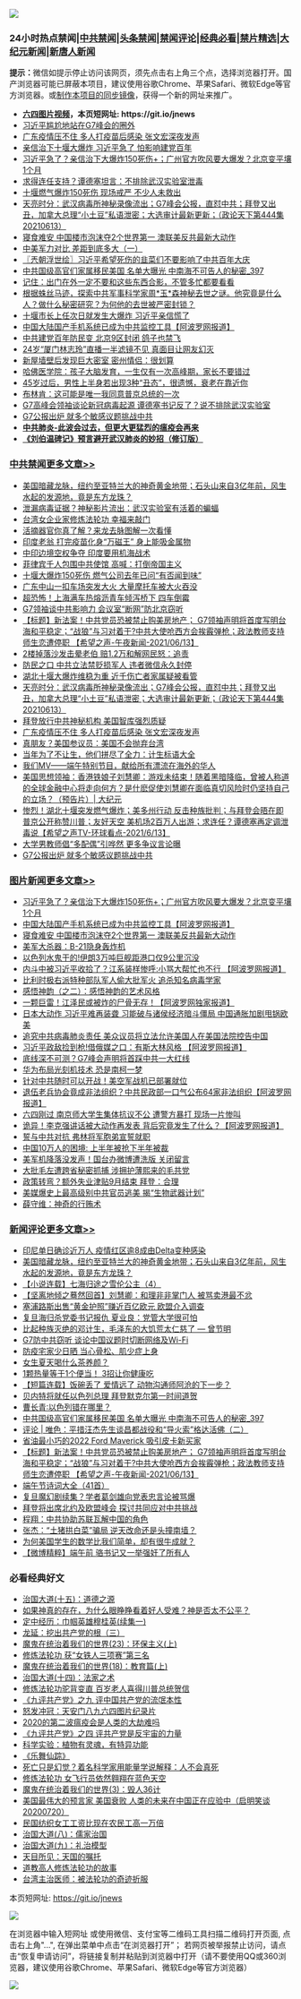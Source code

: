 ![](https://raw.githubusercontent.com/fqnews/bnews/master/64photo/fqnews-qr.jpg)

<div id="tt">
<h3>24小时热点禁闻|<a href="#%E4%B8%AD%E5%85%B1%E7%A6%81%E9%97%BB%E6%9B%B4%E5%A4%9A%E6%96%87%E7%AB%A0">中共禁闻</a>|<a href="#%E5%9B%BE%E7%89%87%E6%96%B0%E9%97%BB%E6%9B%B4%E5%A4%9A%E6%96%87%E7%AB%A0">头条禁闻</a>|<a href="#%E6%96%B0%E9%97%BB%E8%AF%84%E8%AE%BA%E6%9B%B4%E5%A4%9A%E6%96%87%E7%AB%A0">禁闻评论|<a href="#%E5%BF%85%E7%9C%8B%E7%BB%8F%E5%85%B8%E5%A5%BD%E6%96%87">经典必看|<a href="/video.md#%E7%A6%81%E7%89%87%E7%B2%BE%E9%80%89">禁片精选</a>|<a href="https://github.com/fqnews/djy/blob/master/gb/nf1351518.md#1">大纪元新闻</a>|<a href="https://github.com/fqnews/ntdtv/blob/master/gb/prog204.md#1">新唐人新闻</a></h3>
<div><b>提示：</b>微信如提示停止访问该网页，须先点击右上角三个点，选择浏览器打开。国产浏览器可能已屏蔽本项目，建议使用谷歌Chrome、苹果Safari、微软Edge等官方浏览器。或<a href="https://github.com/fqnews/bnews/blob/master/%E5%88%B6%E4%BD%9Cgit%E7%A6%81%E9%97%BB%E9%95%9C%E5%83%8F.md">制作本项目的同步镜像</a>，获得一个新的网址来推广。</div>
<ul>
<li><b><a href="http://d1.bdrive.tk/64.mp4" target="_blank">六四图片视频</a>，本页短网址: https://git.io/jnews</b></li>
<li><a href="/ssgc/20210613/1566077.md">习近平尴尬地站在G7峰会的圈外</a></li>
<li><a href="/cbnews/20210614/1566319.md">广东疫情压不住 多人打疫苗后感染 张文宏深夜发声</a></li>
<li><a href="/cbnews/20210614/1566166.md">亲信治下十堰大爆炸 习近平急了 怕影响建党百年</a></li>
<li><a href="/topimagenews/20210614/1566288.md">习近平急了？亲信治下大爆炸150死伤+；广州官方吹风要大爆发？北京变平壤1个月</a></li>
<li><a href="/comments/20210613/1566039.md">求得连任支持？谭德塞坦言：不排除武汉实验室泄毒</a></li>
<li><a href="/cbnews/20210614/1566182.md">十堰燃气爆炸150死伤 现场戒严 不少人未救出</a></li>
<li><a href="/cbnews/20210614/1566341.md">天亮时分：武汉病毒所神秘录像流出；G7峰会公报，直怼中共；拜登又出丑，加拿大总理“小土豆”私语泄密；大选审计最新更新；（政论天下第444集 20210613）</a></li>
<li><a href="/topimagenews/20210614/1566191.md">寝食难安 中国楼市泡沫夺2个世界第一 澳联美反共最新大动作</a></li>
<li><a href="/cbnews/20210613/1566044.md">中美军力对比 差距到底多大（一）</a></li>
<li><a href="/ssgc/20210614/1566203.md">〖兲朝浮世绘〗习近平希望死伤的韭菜们不要影响了中共百年大庆</a></li>
<li><a href="/comments/20210614/1566413.md">中共国级高官们家属移民美国 名单大曝光 中南海不可告人的秘密_397</a></li>
<li><a href="/lifebaike/20210614/1566212.md">记住：出门在外一定不要和这些东西合影，不管多忙都要看看</a></li>
<li><a href="/comments/20210613/1566094.md">根据蛛丝马迹，探索中共军事科学家周*玉*森神秘去世之谜。他究竟是什么人？做什么秘密研究？为何他的去世被严密封锁？</a></li>
<li><a href="/cbnews/20210614/1566165.md">十堰市长上任次日就发生大爆炸 习近平亲信慌了</a></li>
<li><a href="/topimagenews/20210614/1566204.md">中国大陆国产手机系统已成为中共监控工具【阿波罗网报道】</a></li>
<li><a href="/cbnews/20210613/1566030.md">中共建党百年防民变 北京9区封闭 鸽子也禁飞</a></li>
<li><a href="/yule/20210614/1566333.md">24岁“厦门林志玲”直播一半滤镜不见 真面目让网友幻灭</a></li>
<li><a href="/cnnews/20210614/1566150.md">新屋墙壁后发现巨大密室 密州情侣：很划算</a></li>
<li><a href="/lifebaike/20210614/1566301.md">哈佛医学院：孩子大脑发育，一生仅有一次高峰期，家长不要错过</a></li>
<li><a href="/comments/20210613/1566118.md">45岁过后，男性上半身若出现3种“丑态”，很遗憾，衰老在靠近你</a></li>
<li><a href="/cnnews/20210614/1566350.md">布林肯：这可能是唯一我同意普京总统的一次</a></li>
<li><a href="/cbnews/20210614/1566162.md">G7高峰会领袖谈论新冠病毒起源 谭德塞书记反了？说不排除武汉实验室</a></li>
<li><a href="/cbnews/20210614/1566183.md">G7公报出炉 就多个敏感议题挑战中共</a></li>
<li><b><a href="/comments/20200211/1275071.md" target="_blank">中共肺炎-此波会过去，但更大更猛烈的瘟疫会再来</a></b></li>
<li><b><a href="/comments/20200207/1272816.md" target="_blank">《刘伯温碑记》预言避开武汉肺炎的妙招（修订版）</a></b></li>
</ul>
</div>

<div class="catlist">
<h3><a href="/cbnews/" target="_blank">中共禁闻</a><span><a href="/cbnews/" target="_blank" rel="nofollow">更多文章>></a></span></h3>
<ul>
<li><a href="/comments/20210614/1566553.md" target="_blank">美国暗藏龙脉，纽约至亚特兰大的神奇黄金地带；石头山来自3亿年前，风生水起的发源地，竟是东方龙珠？</a></li>
<li><a href="/cbnews/20210614/1566552.md" target="_blank">泄漏病毒证据？神秘影片流出：武汉实验室有活着的蝙蝠</a></li>
<li><a href="/cbnews/20210614/1566112.md" target="_blank">台湾女企业家修炼法轮功 幸福来敲门</a></li>
<li><a href="/cbnews/20210614/1566137.md" target="_blank">活摘器官你真了解？来龙去脉图解一次看懂</a></li>
<li><a href="/cbnews/20210614/1566138.md" target="_blank">印度老翁 打完疫苗化身“万磁王” 身上能吸金属物</a></li>
<li><a href="/cbnews/20210614/1566510.md" target="_blank">中印边境空权争夺 印度要用机海战术</a></li>
<li><a href="/cbnews/20210614/1566488.md" target="_blank">菲律宾千人包围中共使馆 高喊：打倒帝国主义</a></li>
<li><a href="/cbnews/20210614/1566487.md" target="_blank">十堰大爆炸150死伤 燃气公司去年已问“有否闻到味”</a></li>
<li><a href="/cbnews/20210614/1566470.md" target="_blank">广东中山一扣车场突发大火 大量摩托车被大火吞没</a></li>
<li><a href="/cbnews/20210614/1566452.md" target="_blank">超恐怖！上海满车热熔沥青车倾泻桥下 四车倒霉</a></li>
<li><a href="/cbnews/20210614/1566415.md" target="_blank">G7领袖谈中共影响力 会议室“断网”防北京窃听</a></li>
<li><a href="/comments/20210614/1566388.md" target="_blank">【标题】新法案！中共党员恐被禁止购美房地产； G7领袖声明将首度写明台海和平稳定；“战狼”与习对着干?中共大使呛西方会挨霰弹枪；政法教师支持师生恋遭停职 【希望之声-午夜新闻-2021/06/13】</a></li>
<li><a href="/cbnews/20210614/1566344.md" target="_blank">2楼掉落沙发击晕老伯 赔1.2万和解网民怒：追责</a></li>
<li><a href="/cbnews/20210614/1566343.md" target="_blank">防民之口 中共立法禁贬损军人 违者微信永久封停</a></li>
<li><a href="/cbnews/20210614/1566342.md" target="_blank">湖北十堰大爆炸维稳为重 近千伤亡者家属疑被看管</a></li>
<li><a href="/cbnews/20210614/1566341.md" target="_blank">天亮时分：武汉病毒所神秘录像流出；G7峰会公报，直怼中共；拜登又出丑，加拿大总理“小土豆”私语泄密；大选审计最新更新；（政论天下第444集 20210613）</a></li>
<li><a href="/cbnews/20210614/1566320.md" target="_blank">拜登放行中共神秘机构 美国智库强烈质疑</a></li>
<li><a href="/cbnews/20210614/1566319.md" target="_blank">广东疫情压不住 多人打疫苗后感染 张文宏深夜发声</a></li>
<li><a href="/cbnews/20210614/1566290.md" target="_blank">真朋友？美国参议员：美国不会抛弃台湾</a></li>
<li><a href="/cbnews/20210614/1566289.md" target="_blank">当年为了不让生，他们拼尽了全力：计生标语大全</a></li>
<li><a href="/comments/20210614/1566279.md" target="_blank">我们MV——端午特别节目，献给所有漂流在海外的华人</a></li>
<li><a href="/cbnews/20210614/1566269.md" target="_blank">美国思想领袖：香港铁娘子刘慧卿：游戏未结束！随着黑暗降临，曾被人称道的全球金融中心将走向何方？是什麽促使刘慧卿在面临真切风险时仍坚持自己的立场？（预告片）| 大纪元</a></li>
<li><a href="/comments/20210614/1566246.md" target="_blank">惨烈！湖北十堰突发燃气爆炸；美多州行动 反击种族批判；与拜登会晤在即 普京公开称赞川普；友好天空 美机场2百万人出游；求连任？谭德塞再定调泄毒说【希望之声TV-环球看点-2021/6/13】</a></li>
<li><a href="/cbnews/20210614/1566226.md" target="_blank">大学男教师倡“多配偶”引哗然 更多争议言论曝</a></li>
<li><a href="/cbnews/20210614/1566183.md" target="_blank">G7公报出炉 就多个敏感议题挑战中共</a></li>

</ul>
</div>
<div class="catlist">
<h3><a href="/topimagenews/" target="_blank">图片新闻</a><span><a href="/topimagenews/" target="_blank" rel="nofollow">更多文章>></a></span></h3>
<ul>
<li><a href="/topimagenews/20210614/1566288.md" target="_blank">习近平急了？亲信治下大爆炸150死伤+；广州官方吹风要大爆发？北京变平壤1个月</a></li>
<li><a href="/topimagenews/20210614/1566204.md" target="_blank">中国大陆国产手机系统已成为中共监控工具【阿波罗网报道】</a></li>
<li><a href="/topimagenews/20210614/1566191.md" target="_blank">寝食难安 中国楼市泡沫夺2个世界第一 澳联美反共最新大动作</a></li>
<li><a href="/topimagenews/20210613/1565974.md" target="_blank">美军大杀器：B-21隐身轰炸机</a></li>
<li><a href="/topimagenews/20210613/1565965.md" target="_blank">以色列水鬼干的!伊朗3万吨巨舰距港口仅9公里沉没</a></li>
<li><a href="/topimagenews/20210613/1565945.md" target="_blank">内斗中被习近平收拾了？江系装样惨呼:小骂大帮忙也不行 【阿波罗网报道】</a></li>
<li><a href="/topimagenews/20210613/1565758.md" target="_blank">比利时极右派特种部队军人偷大批军火 追杀知名病毒学家</a></li>
<li><a href="/comments/20210612/1565472.md" target="_blank">感悟神韵（之二）：感悟神韵的艺术风格</a></li>
<li><a href="/topimagenews/20210612/1565301.md" target="_blank">一颗巨雷！江泽民或被炸的尸骨无存！【阿波罗网独家报道】</a></li>
<li><a href="/topimagenews/20210611/1564833.md" target="_blank">日本大动作 习近平难再装聋 习能破与诸侯经济暗斗僵局 中国通胀加剧甩锅欧美</a></li>
<li><a href="/topimagenews/20210611/1564685.md" target="_blank">追究中共病毒肺炎责任 美众议员将立法允许美国人在美国法院控告中国</a></li>
<li><a href="/topimagenews/20210611/1564647.md" target="_blank">习近平政敌捡到枪!借俄媒之口：有斯大林风格 【阿波罗网报道】</a></li>
<li><a href="/topimagenews/20210609/1563248.md" target="_blank">底线深不可测？G7峰会声明将首踩中共一大红线</a></li>
<li><a href="/topimagenews/20210609/1563122.md" target="_blank">华为布局光刻机技术 恐是南柯一梦</a></li>
<li><a href="/topimagenews/20210608/1562813.md" target="_blank">针对中共随时可以开战！美空军战机已部署就位</a></li>
<li><a href="/topimagenews/20210608/1562650.md" target="_blank">退伍老兵协会竟成非法组织？中共民政部一口气公布64家非法组织【阿波罗网报道】</a></li>
<li><a href="/topimagenews/20210608/1562320.md" target="_blank">六四刚过 南京师大学生集体抗议不公 遭警方暴打 现场一片惨叫</a></li>
<li><a href="/topimagenews/20210608/1562319.md" target="_blank">诡异！李克强讲话被大动作再发表 背后究竟发生了什么？【阿波罗网报道】</a></li>
<li><a href="/topimagenews/20210608/1562318.md" target="_blank">誓与中共对抗 弗林将军胞弟宣誓就职</a></li>
<li><a href="/topimagenews/20210608/1562317.md" target="_blank">中国10万人的困境: 上半年被抢下半年被裁</a></li>
<li><a href="/topimagenews/20210608/1562316.md" target="_blank">美军机降落没发声！国台办微博遭洗版 关闭留言</a></li>
<li><a href="/topimagenews/20210608/1562315.md" target="_blank">大批毛左遭跨省秘密抓捕 涉拥护薄熙来的毛共党</a></li>
<li><a href="/topimagenews/20210608/1562314.md" target="_blank">政策转弯？额外失业津贴9月结束 拜登：合理</a></li>
<li><a href="/topimagenews/20210607/1561590.md" target="_blank">美媒爆史上最高级别中共官员逃美 揭“生物武器计划”</a></li>
<li><a href="/topimagenews/20210606/1561402.md" target="_blank">薛守维：神奇的行贿术</a></li>

</ul>
</div>
<div class="catlist">
<h3><a href="/comments/" target="_blank">新闻评论</a><span><a href="/comments/" target="_blank" rel="nofollow">更多文章>></a></span></h3>
<ul>
<li><a href="/comments/20210614/1566558.md" target="_blank">印尼单日确诊近万人 疫情红区逾8成由Delta变种感染</a></li>
<li><a href="/comments/20210614/1566553.md" target="_blank">美国暗藏龙脉，纽约至亚特兰大的神奇黄金地带；石头山来自3亿年前，风生水起的发源地，竟是东方龙珠？</a></li>
<li><a href="/comments/20210614/1566549.md" target="_blank">【小说连载】七海归途之雪伦公主（4）</a></li>
<li><a href="/comments/20210614/1566548.md" target="_blank">【坚离地倾之蓦然回首】刘慧卿：和理非非掌门人 被骂卖港最不忿</a></li>
<li><a href="/comments/20210614/1566547.md" target="_blank">塞浦路斯出售“黄金护照”赚近百亿欧元 欧盟介入调查</a></li>
<li><a href="/comments/20210614/1566523.md" target="_blank">复旦海归杀党委书记报仇 夏业良：党管大学很可怕</a></li>
<li><a href="/comments/20210614/1566252.md" target="_blank">比起种族灭绝的邓计生，毛泽东的大饥荒太仁慈了 — 曾节明</a></li>
<li><a href="/comments/20210614/1566494.md" target="_blank">G7防中共窃听 谈论中国议题时切断网络及Wi-Fi</a></li>
<li><a href="/comments/20210614/1566479.md" target="_blank">防疫宅家少日晒 当心骨松、肌少症上身</a></li>
<li><a href="/comments/20210614/1566478.md" target="_blank">女生夏天喝什么茶养颜？</a></li>
<li><a href="/comments/20210614/1566477.md" target="_blank">1颗热量等于1个便当！ 3招让你健康吃</a></li>
<li><a href="/comments/20210614/1566457.md" target="_blank">【短篇连载】饭碗丢了 爱情远了 动物沟通师阿沧的下一步？</a></li>
<li><a href="/comments/20210614/1566431.md" target="_blank">贝内特将就任以色列总理 拜登默克尔第一时间道贺</a></li>
<li><a href="/comments/20210614/1566178.md" target="_blank">曹长青∶以色列错在哪里？</a></li>
<li><a href="/comments/20210614/1566413.md" target="_blank">中共国级高官们家属移民美国 名单大曝光 中南海不可告人的秘密_397</a></li>
<li><a href="/comments/20210614/1566402.md" target="_blank">评论 | 唯色：平措汪杰先生谈昌都战役和“导火索”格达活佛（二）</a></li>
<li><a href="/comments/20210614/1566392.md" target="_blank">省油最小巧的2022 Ford Maverick 吸引皮卡新买家</a></li>
<li><a href="/comments/20210614/1566388.md" target="_blank">【标题】新法案！中共党员恐被禁止购美房地产； G7领袖声明将首度写明台海和平稳定；“战狼”与习对着干?中共大使呛西方会挨霰弹枪；政法教师支持师生恋遭停职 【希望之声-午夜新闻-2021/06/13】</a></li>
<li><a href="/comments/20210614/1566385.md" target="_blank">端午节诗词大全（41首）</a></li>
<li><a href="/comments/20210614/1566358.md" target="_blank">复旦魔幻剧续集？学者葛剑雄向党表忠言论被骂爆</a></li>
<li><a href="/comments/20210614/1566357.md" target="_blank">拜登将出席北约及欧盟峰会 探讨共同应对中共挑战</a></li>
<li><a href="/comments/20210614/1566356.md" target="_blank">程翔：中共协助苏联瓦解中国的角色</a></li>
<li><a href="/comments/20210614/1566355.md" target="_blank">张杰：“土猪拱白菜”骗局 逆天改命还是头撞南墙？</a></li>
<li><a href="/comments/20210614/1566354.md" target="_blank">为何美国学生的数学比我们简单，却有很牛成就？</a></li>
<li><a href="/comments/20210614/1566347.md" target="_blank">【微博精粹】端午前 骆书记又一举强奸了所有人</a></li>

</ul>
</div>

<div class="catlist">
<h3>必看经典好文</h3>
<ul>
<li><a href="/topimagenews/20180322/917868.md" target="_blank">治国大道(十五)：道德之源</a></li>
<li><a href="/comments/20200623/1346844.md" target="_blank">如果神真的存在，为什么眼睁睁看着好人受难？神是否太不公平？</a></li>
<li><a href="/tculture/20161028/606931.md" target="_blank">定中经历：巾帼英雄穆桂英(续集一)</a></li>
<li><a href="/comments/20200929/1405201.md" target="_blank">龙延：挖出共产党的根（三）</a></li>
<li><a href="/ssgc/20180904/993719.md" target="_blank">魔鬼在统治着我们的世界(23)：环保主义(上)</a></li>
<li><a href="/comments/20210328/1514058.md" target="_blank">修炼法轮功 获“女铁人三项赛”第三名</a></li>
<li><a href="/topimagenews/20180701/965109.md" target="_blank">魔鬼在统治着我们的世界(18)：教育篇(上)</a></li>
<li><a href="/cbnews/20180320/916962.md" target="_blank">治国大道(十四)：法家之术</a></li>
<li><a href="/comments/20210312/1502969.md" target="_blank">修炼法轮功驼背变直 百岁老人喜得川普总统贺信</a></li>
<li><a href="/bookonline/20131116/201045.md" target="_blank">《九评共产党》之九 评中国共产党的流氓本性</a></li>
<li><a href="/comments/20200604/783200.md" target="_blank">怒发冲冠：天安门八九六四图片纪录片</a></li>
<li><a href="/comments/20200712/1359432.md" target="_blank">2020的第二波瘟疫会是人类的大劫难吗</a></li>
<li><a href="/bookonline/20131116/201053.md" target="_blank">《九评共产党》之四 评共产党是反宇宙的力量</a></li>
<li><a href="/comments/20200605/783205.md" target="_blank">科学实验：植物有灵魂，有特异功能</a></li>
<li><a href="/comments/20200527/783191.md" target="_blank">《乐舞仙踪》</a></li>
<li><a href="/comments/20200704/1355375.md" target="_blank">死亡只是幻觉？着名科学家用能量学说解释：人不会真死</a></li>
<li><a href="/cnnews/20210512/1544604.md" target="_blank">修炼法轮功 女飞行员依然翱翔在蓝色天空</a></li>
<li><a href="/topimagenews/20180521/945342.md" target="_blank">魔鬼在统治着我们的世界(3)：毁人36计</a></li>
<li><a href="/bannedvideo/20210227/1495046.md" target="_blank">美国最伟大的预言家 美国衰败 人类的未来在中国正在应验中（启明笑谈20200720）</a></li>
<li><a href="/lifebaike/20200515/1328783.md" target="_blank">民国纺织女工工资比现在农民工高一万倍</a></li>
<li><a href="/cbnews/20190424/914482.md" target="_blank">治国大道(八)：儒家治国</a></li>
<li><a href="/cbnews/20180315/914943.md" target="_blank">治国大道(九)：礼治模型</a></li>
<li><a href="/tculture/20180919/1000196.md" target="_blank">天目所见：天国的嘱托</a></li>
<li><a href="/comments/20200805/1375080.md" target="_blank">道教高人修炼法轮功的故事</a></li>
<li><a href="/comments/20200801/1373219.md" target="_blank">台湾主治医师：被法轮功的奇迹折服</a></li>

</ul>
</div>

本页短网址: https://git.io/jnews

![](https://raw.githubusercontent.com/fqnews/bnews/master/64photo/fqnews-qr.jpg)

在浏览器中输入短网址 或使用微信、支付宝等二维码工具扫描二维码打开页面, 点击右上角"...", 在弹出菜单中点击“在浏览器打开”； 若网页被举报禁止访问，请点击“恢复申请访问”，将链接复制并粘贴到浏览器中打开（请不要使用QQ或360浏览器，建议使用谷歌Chrome、苹果Safari、微软Edge等官方浏览器）

![](https://raw.githubusercontent.com/fqnews/bnews/master/64photo/wx.jpg)
